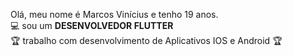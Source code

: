 
Olá, meu nome é Marcos Vinícius e tenho 19 anos.<br>
:computer: sou um <strong >DESENVOLVEDOR FLUTTER</strong><br>
:trophy: trabalho com desenvolvimento de Aplicativos IOS e Android :trophy:





